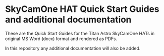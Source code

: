 # SkyCamOne HAT Quick Start Guides and additional documentation
These are the Quick Start Guides for the Titan Astro SkyCamOne HATs in original MS Word (docx) format and rendered as PDFs. 

In this repository any additional documentation will also be added.
